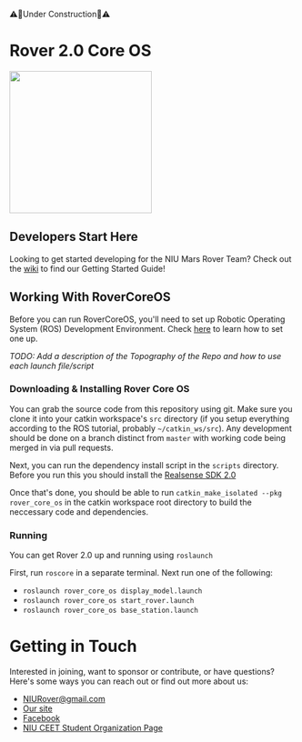 :warning::construction:Under Construction:construction::warning:

# Rover 2.0 Core OS

<img src="https://github.com/NIURoverTeam/RoverCoreOS/blob/master/assets/NIU%20Rover%20Logo%20V2.png" width="250" height="250"/>

## Developers Start Here

Looking to get started developing for the NIU Mars Rover Team? Check out the [wiki](https://github.com/NIURoverTeam/RoverCoreOS/wiki) to find our Getting Started Guide!

## Working With RoverCoreOS

Before you can run RoverCoreOS, you'll need to set up Robotic Operating System (ROS) Development Environment. Check [here](https://github.com/NIURoverTeam/RoverCoreOS/wiki/Setting-Up-a-Development-Environment) to learn how to set one up.

*TODO: Add a description of the Topography of the Repo and how to use each launch file/script*

### Downloading & Installing Rover Core OS

You can grab the source code from this repository using git. Make sure you clone it into your catkin workspace's `src` directory (if you setup everything according to the ROS tutorial, probably `~/catkin_ws/src`). Any development should be done on a branch distinct from `master` with working code being merged in via pull requests.

Next, you can run the dependency install script in the `scripts` directory. Before you run this you should install the [Realsense SDK 2.0](https://realsense.intel.com/sdk-2/#install)

Once that's done, you should be able to run `catkin_make_isolated --pkg rover_core_os` in the catkin workspace root directory to build the neccessary code and dependencies.

### Running
You can get Rover 2.0 up and running using `roslaunch`

First, run `roscore` in a separate terminal. Next run one of the following:
* `roslaunch rover_core_os display_model.launch`
* `roslaunch rover_core_os start_rover.launch`
* `roslaunch rover_core_os base_station.launch`

# Getting in Touch

Interested in joining, want to sponsor or contribute, or have questions? Here's some ways you can reach out or find out more about us:

* [NIURover@gmail.com](mailto:niurover@gmail.com)
* [Our site](https://niurover.wixsite.com/niurover)
* [Facebook](https://www.facebook.com/NIURover)
* [NIU CEET Student Organization Page](https://www.niu.edu/CEET/student-organizations/index.shtml)

